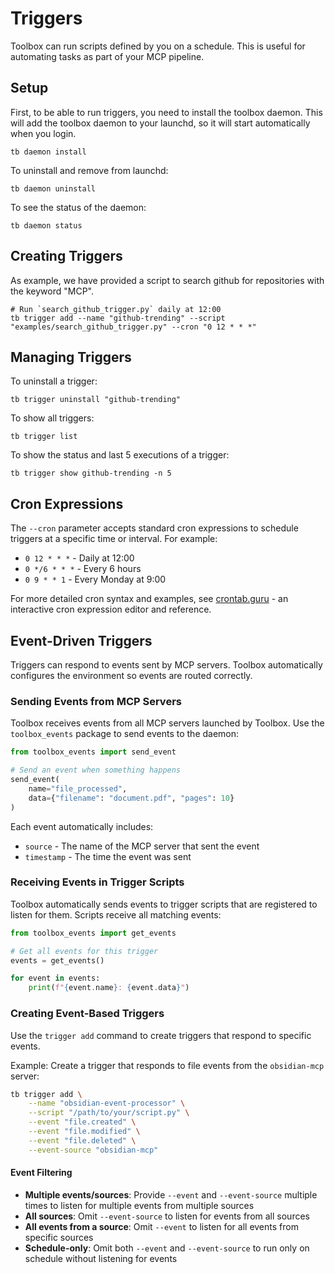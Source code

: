 # Triggers

Toolbox can run scripts defined by you on a schedule. This is useful for automating tasks as part of your MCP pipeline.

## Setup

First, to be able to run triggers, you need to install the toolbox daemon. This will add the toolbox daemon to your launchd, so it will start automatically when you login.

```
tb daemon install
```

To uninstall and remove from launchd:

```
tb daemon uninstall
```

To see the status of the daemon:

```
tb daemon status
```

## Creating Triggers

As example, we have provided a script to search github for repositories with the keyword "MCP".

```
# Run `search_github_trigger.py` daily at 12:00
tb trigger add --name "github-trending" --script "examples/search_github_trigger.py" --cron "0 12 * * *"
```

## Managing Triggers

To uninstall a trigger:

```
tb trigger uninstall "github-trending"
```

To show all triggers:

```
tb trigger list
```

To show the status and last 5 executions of a trigger:

```
tb trigger show github-trending -n 5
```

## Cron Expressions

The `--cron` parameter accepts standard cron expressions to schedule triggers at a specific time or interval. For example:

- `0 12 * * *` - Daily at 12:00
- `0 */6 * * *` - Every 6 hours
- `0 9 * * 1` - Every Monday at 9:00

For more detailed cron syntax and examples, see [crontab.guru](https://crontab.guru/) - an interactive cron expression editor and reference.

## Event-Driven Triggers

Triggers can respond to events sent by MCP servers. Toolbox automatically configures the environment so events are routed correctly.

### Sending Events from MCP Servers

Toolbox receives events from all MCP servers launched by Toolbox. Use the `toolbox_events` package to send events to the daemon:

```python
from toolbox_events import send_event

# Send an event when something happens
send_event(
    name="file_processed",
    data={"filename": "document.pdf", "pages": 10}
)
```

Each event automatically includes:

- `source` - The name of the MCP server that sent the event
- `timestamp` - The time the event was sent

### Receiving Events in Trigger Scripts

Toolbox automatically sends events to trigger scripts that are registered to listen for them. Scripts receive all matching events:

```python
from toolbox_events import get_events

# Get all events for this trigger
events = get_events()

for event in events:
    print(f"{event.name}: {event.data}")
```

### Creating Event-Based Triggers

Use the `trigger add` command to create triggers that respond to specific events.

Example: Create a trigger that responds to file events from the `obsidian-mcp` server:

```bash
tb trigger add \
    --name "obsidian-event-processor" \
    --script "/path/to/your/script.py" \
    --event "file.created" \
    --event "file.modified" \
    --event "file.deleted" \
    --event-source "obsidian-mcp"
```

#### Event Filtering

- **Multiple events/sources**: Provide `--event` and `--event-source` multiple times to listen for multiple events from multiple sources
- **All sources**: Omit `--event-source` to listen for events from all sources
- **All events from a source**: Omit `--event` to listen for all events from specific sources
- **Schedule-only**: Omit both `--event` and `--event-source` to run only on schedule without listening for events
